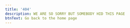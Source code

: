 ```yaml
---
title: '404'
description: WE ARE SO SORRY BUT SOMEBODY HID THIS PAGE
btnText: Go back to the home page
---
```


